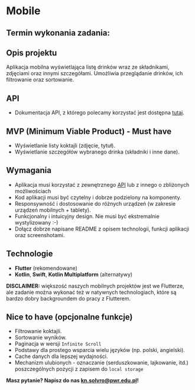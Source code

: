 # Mobile

## Termin wykonania zadania:
<!-- Dodaj termin wykonania zadania -->

## Opis projektu
Aplikacja mobilna wyświetlająca listę drinków wraz ze składnikami, zdjęciami oraz innymi szczegółami. Umożliwia przeglądanie drinków, ich filtrowanie oraz sortowanie.

## API
- Dokumentacja API, z którego polecamy korzystać jest dostępna [tutaj](https://cocktails.solvro.pl/).

## MVP (Minimum Viable Product) - Must have
- Wyświetlanie listy koktajli (zdjęcie, tytuł).
- Wyświetlanie szczegółów wybranego drinka (składniki i inne dane).

## Wymagania
- Aplikacja musi korzystać z zewnętrznego [API](https://cocktails.solvro.pl/) lub z innego o zbliżonych możliwościach
- Kod aplikacji musi być czytelny i dobrze podzielony na komponenty.
- Responsywność i dostosowanie do różnych urządzeń (w zakresie urządzeń mobilnych + tablety).
- Funkcjonalny i intuicyjny design. Nie musi być ekstremalnie wystylizowany :-) 
- Dołącz dobrze napisane README z opisem technologii, funkcji aplikacji oraz screenshotami.

## Technologie
- **Flutter** (rekomendowane)
- **Kotlin**, **Swift**, **Kotlin Multiplatform** (alternatywy)

**DISCLAIMER:** większość naszych mobilnych projektów jest we Flutterze, ale zadanie można wykonać też w natywnych technologiach, które są bardzo dobry backgroundem do pracy z Flutterem.

## Nice to have (opcjonalne funkcje)
- Filtrowanie koktajli.
- Sortowanie wyników.
- Paginacja w wersji `Infinite Scroll`
- Podstawy dla prostego wsparcia wielu języków (np. polski, angielski).
- Cache danych dla lepszej wydajności.
- Mechanizm ulubionych - oznaczanie (serduszkowanie, lajkowanie, itd.) poszczególnych pozycji z zapisem do `local storage`

**Masz pytanie? Napisz do nas kn.solvro@pwr.edu.pl!**
